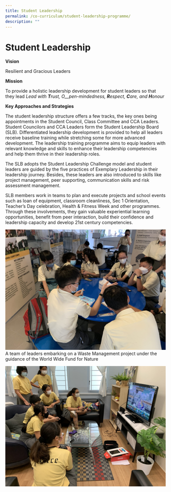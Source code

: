 ```yaml
---
title: Student Leadership
permalink: /co-curriculum/student-leadership-programme/
description: ""
---
```

# **Student Leadership**

**Vision**

Resilient and Gracious Leaders

**Mission**

To provide a holistic leadership development for student leaders so that they lead _Lead with_ **_T_**_rust,_ _O__pen-mindedness,_ **_R_**_espect,_ **_C_**_are, and_ **_H_**_onour_

**Key Approaches and Strategies**

The student leadership structure offers a few tracks, the key ones being appointments in the Student Council, Class Committee and CCA Leaders. Student Councilors and CCA Leaders form the Student Leadership Board (SLB). Differentiated leadership development is provided to help all leaders receive baseline training while stretching some for more advanced development. The leadership training programme aims to equip leaders with relevant knowledge and skills to enhance their leadership competencies and help them thrive in their leadership roles. 

The SLB adopts the Student Leadership Challenge model and student leaders are guided by the five practices of Exemplary Leadership in their leadership journey. Besides, these leaders are also introduced to skills like project management, peer supporting, communication skills and risk assessment management. 

SLB members work in teams to plan and execute projects and school events such as loan of equipment, classroom cleanliness, Sec 1 Orientation, Teacher’s Day celebration, Health & Fitness Week and other programmes. Through these involvements, they gain valuable experiential learning opportunities, benefit from peer interaction, build their confidence and leadership capacity and develop 21st century competencies.

![](/images/Photo-14-2-scaled.jpg)
A team of leaders embarking on a Waste Management project under the guidance of the World Wide Fund for Nature

![](/images/Photo-13-2-scaled.jpg)